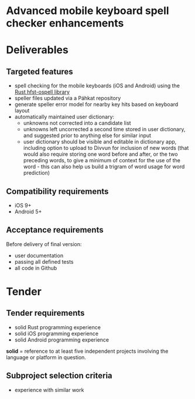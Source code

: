 # Advanced mobile keyboard spell checker enhancements

# Deliverables

## Targeted features

* spell checking for the mobile keyboards (iOS and Android) using the [Rust hfst-ospell library](https://github.com/bbqsrc/hfst-ospell-rs)
* speller files updated via a Páhkat repository
* generate speller error model for nearby key hits based on keyboard layout
* automatically maintained user dictionary:
    * unknowns not corrected into a candidate list
    * unknowns left uncorrected a second time stored in user dictionary, and suggested prior to anything else for similar input
    * user dictionary should be visible and editable in dictionary app, including option to upload to Divvun for inclusion of new words (that would also require storing one word before and after, or the two preceding words, to give a minimum of context for the use of the word - this can also help us build a trigram of word usage for word prediction)

## Compatibility requirements

* iOS 9+
* Android 5+

## Acceptance requirements

Before delivery of final version:

* user documentation
* passing all defined tests
* all code in Github

# Tender

## Tender requirements

* solid Rust programming experience
* solid iOS programming experience
* solid Android programming experience

**solid** = reference to at least five independent projects involving the language or platform in question.

## Subproject selection criteria

* experience with similar work
